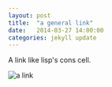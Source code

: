 ```yaml
---
layout: post
title:  "a general link"
date:   2014-03-27 14:00:00
categories: jekyll update
---
```


A link like lisp's cons cell.

![a link](caigen.github.io/data/2014-03-27-a-link.jpg)

<script src="https://gist.github.com/caigen/9801231.js"></script>
